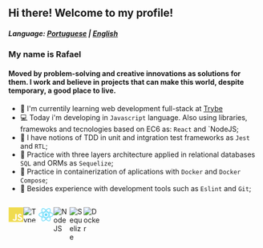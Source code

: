 ## Hi there! Welcome to my profile!
##### Language: [Portuguese](https://github.com/rafaelimaf/rafaelimaf/blob/main/README.md) | [English](https://github.com/rafaelimaf/rafaelimaf/blob/main/README-en.md)

### My name is Rafael

#### Moved by problem-solving and creative innovations as solutions for them. I work and believe in projects that can make this world, despite temporary, a good place to live.

- 📝 I'm currentily learning web development full-stack at <a href="https://github.com/betrybe">Trybe</a>
- 💻 Today i'm developing in `Javascript` language. Also using libraries, framewoks and tecnologies based on EC6 as: `React` and `NodeJS;
- 🧪 I have notions of TDD in unit and intgration test frameworks as `Jest` and `RTL`;
- 🎲 Practice with three layers architecture applied in relational databases `SQL` and ORMs as `Sequelize`;
- 🐋 Practice in containerization of aplications with `Docker` and `Docker Compose`;
- 🔧 Besides experience with development tools such as `Eslint` and `Git`;

##
<div style="display: inline_block">
  <img align="left" height="30" width="30" src="https://raw.githubusercontent.com/devicons/devicon/master/icons/javascript/javascript-plain.svg" alt="Javascript">
  <img align="left" height="30" width="30" src="https://iconape.com/wp-content/png_logo_vector/typescript.png" alt="Typescript">
  <img align="left" height="30" width="30" src="https://raw.githubusercontent.com/devicons/devicon/master/icons/react/react-original.svg" alt="React">
  <img align="left" heigth="32" width="32" src="https://cdn.iconscout.com/icon/free/png-256/node-js-1174925.png" alt="NodeJS">
  <img align="left" heigth="28" width="28" src="https://iconape.com/wp-content/files/gq/99606/svg/sequelize.svg" alt="Sequelize">
  <img align="left" heigth="34" width="34" src="https://cdn-icons-png.flaticon.com/512/5969/5969059.png" alt="Docker">
</div>
